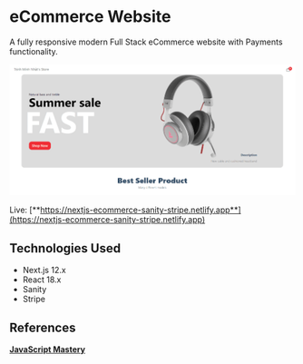 # eCommerce Website
A fully responsive modern Full Stack eCommerce website with Payments functionality.

![Web's preview](./public/banner.png)

Live: [**https://nextjs-ecommerce-sanity-stripe.netlify.app**](https://nextjs-ecommerce-sanity-stripe.netlify.app)

## Technologies Used
- Next.js 12.x
- React 18.x
- Sanity
- Stripe

## References
[**JavaScript Mastery**](https://www.youtube.com/watch?v=4mOkFXyxfsU)
